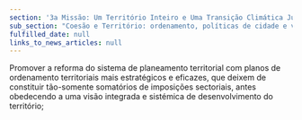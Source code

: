 ```yaml
---
section: '3a Missão: Um Território Inteiro e Uma Transição Climática Justa'
sub_section: "Coesão e Território: ordenamento, políticas de cidade e valorização do interior para dinamizar a economia"
fulfilled_date: null
links_to_news_articles: null
---
```


Promover a reforma do sistema de planeamento territorial com planos de ordenamento territoriais mais estratégicos e eficazes, que deixem de constituir tão-somente somatórios de imposições sectoriais, antes obedecendo a uma visão integrada e sistémica de desenvolvimento do território;